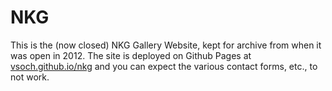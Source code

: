 # NKG

This is the (now closed) NKG Gallery Website, kept for archive from when it was
open in 2012. The site is deployed on Github Pages at [vsoch.github.io/nkg](https://vsoch.github.io/nkg)
and you can expect the various contact forms, etc., to not work.
